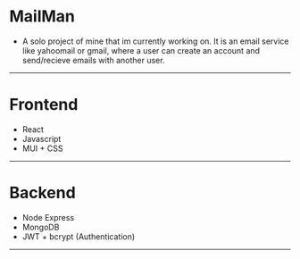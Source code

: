 # MailMan
- A solo project of mine that im currently working on.  It is an email service like yahoomail or gmail, where a user can create an account and send/recieve emails with another user.
***************
# Frontend <br/>
- React <br/>
- Javascript<br/>
- MUI + CSS<br/>
***************
# Backend <br/>
- Node Express
- MongoDB
- JWT + bcrypt (Authentication) <br/>
****************
